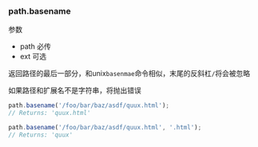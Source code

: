### path.basename

参数 

* path 必传
* ext 可选

返回路径的最后一部分，和unix`basenmae`命令相似，末尾的反斜杠`/`将会被忽略

如果路径和扩展名不是字符串，将抛出错误

~~~js
path.basename('/foo/bar/baz/asdf/quux.html');
// Returns: 'quux.html'

path.basename('/foo/bar/baz/asdf/quux.html', '.html');
// Returns: 'quux'
~~~

